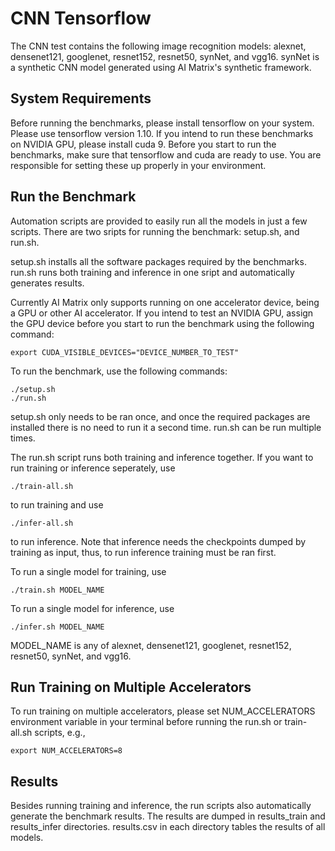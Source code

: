 # CNN Tensorflow

The CNN test contains the following image recognition models: alexnet, densenet121, googlenet, resnet152, resnet50, synNet, and vgg16. synNet is a synthetic CNN model generated using AI Matrix's synthetic framework.

## System Requirements
Before running the benchmarks, please install tensorflow on your system. Please use tensorflow version 1.10. If you intend to run these benchmarks on NVIDIA GPU, please install cuda 9. Before you start to run the benchmarks, make sure that tensorflow and cuda are ready to use. You are responsible for setting these up properly in your environment.

## Run the Benchmark
Automation scripts are provided to easily run all the models in just a few scripts. There are two sripts for running the benchmark: setup.sh, and run.sh.

setup.sh installs all the software packages required by the benchmarks.
run.sh runs both training and inference in one sript and automatically generates results.

Currently AI Matrix only supports running on one accelerator device, being a GPU or other AI accelerator. If you intend to test an NVIDIA GPU, assign the GPU device before you start to run the benchmark using the following command:
```
export CUDA_VISIBLE_DEVICES="DEVICE_NUMBER_TO_TEST"
```

To run the benchmark, use the following commands:
```
./setup.sh
./run.sh
```

setup.sh only needs to be ran once, and once the required packages are installed there is no need to run it a second time. run.sh can be run multiple times.

The run.sh script runs both training and inference together. If you want to run training or inference seperately, use
```
./train-all.sh
```
to run training and use
```
./infer-all.sh
```
to run inference. Note that inference needs the checkpoints dumped by training as input, thus, to run inference training must be ran first.

To run a single model for training, use
```
./train.sh MODEL_NAME
```
To run a single model for inference, use
```
./infer.sh MODEL_NAME
```
MODEL_NAME is any of alexnet, densenet121, googlenet, resnet152, resnet50, synNet, and vgg16.

## Run Training on Multiple Accelerators
To run training on multiple accelerators, please set NUM_ACCELERATORS environment variable in your terminal before running the run.sh or train-all.sh scripts, e.g.,
```
export NUM_ACCELERATORS=8
```

## Results
Besides running training and inference, the run scripts also automatically generate the benchmark results. The results are dumped in results_train and results_infer directories. results.csv in each directory tables the results of all models.
